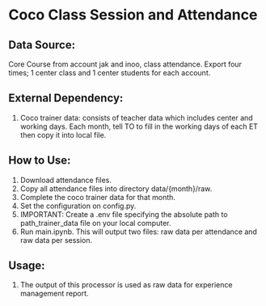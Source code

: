 # Coco Class Session and Attendance

## Data Source:

Core Course from account jak and inoo, class attendance. Export four times; 1 center class and 1 center students for each account.

## External Dependency:

1. Coco trainer data: consists of teacher data which includes center and working days. Each month, tell TO to fill in the working days of each ET then copy it into local file.

## How to Use:

1. Download attendance files.
2. Copy all attendance files into directory data/{month}/raw.
3. Complete the coco trainer data for that month.
4. Set the configuration on config.py.
5. IMPORTANT: Create a .env file specifying the absolute path to path_trainer_data file on your local computer.
6. Run main.ipynb. This will output two files: raw data per attendance and raw data per session.

## Usage:

1. The output of this processor is used as raw data for experience management report.
